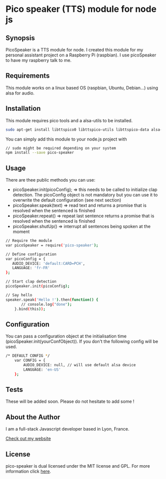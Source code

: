 Pico speaker (TTS) module for node js
===

## Synopsis

PicoSpeaker is a TTS module for node.
I created this module for my personal assistant project on a Raspberry Pi (raspbian). I use picoSpeaker to have my raspberry talk to me.

## Requirements
This module works on a linux based OS (raspbian, Ubuntu, Debian...)  using alsa for audio.

## Installation

This module requires pico tools and a alsa-utils to be installed.
```bash
sudo apt-get install libttspico0 libttspico-utils libttspico-data alsa-utils
```
You can simply add this module to your node.js project with
```bash
// sudo might be required depending on your system
npm install --save pico-speaker
```

## Usage

There are thee public methods you can use:
- picoSpeaker.init(picoConfig);
=> this needs to be called to initialize clap detection. The picoConfig object is not mandatory but you can use it to overwrite the default configuration (see next section)
- picoSpeaker.speak(text)
=> read text and returns a promise that is resolved when the sentenced is finished
- picoSpeaker.repeat()
=> repeat last sentence returns a promise that is resolved when the sentenced is finished
- picoSpeaker.shutUp()
=> interrupt all sentences being spoken at the moment

```bash
// Require the module
var picoSpeaker = require('pico-speaker');

// Define configuration
var picoConfig = {
   AUDIO_DEVICE: 'default:CARD=PCH',
   LANGUAGE: 'fr-FR'
};

// Start clap detection
picoSpeaker.init(picoConfig);

// Say hello
speaker.speak('Hello !').then(function() {
       // console.log("done");
    }.bind(this));
```

## Configuration

You can pass a configuration object at the initialisation time (picoSpeaker.init(yourConfObject)). If you don't the following config will be used.

```bash
/* DEFAULT CONFIG */
    var CONFIG = {
        AUDIO_DEVICE: null, // will use default alsa device
        LANGUAGE: 'en-US'
    };
```

## Tests

These will be added soon. Please do not hesitate to add some !

## About the Author

I am a full-stack Javascript developer based in Lyon, France.

[Check out my website](http://www.thomschell.com)

## License

pico-speaker is dual licensed under the MIT license and GPL.
For more information click [here](https://opensource.org/licenses/MIT).